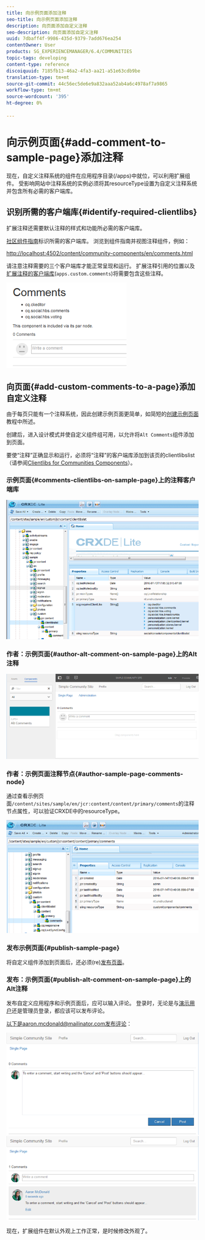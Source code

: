 ```yaml
---
title: 向示例页面添加注释
seo-title: 向示例页面添加注释
description: 向页面添加自定义注释
seo-description: 向页面添加自定义注释
uuid: 7dbaff4f-9986-435d-9379-7add676ea254
contentOwner: User
products: SG_EXPERIENCEMANAGER/6.4/COMMUNITIES
topic-tags: developing
content-type: reference
discoiquuid: 7185fb13-46a2-4fa3-aa21-a51e63cdb9be
translation-type: tm+mt
source-git-commit: 44c56ec5de6e9a832aaa52ab4a6c4978af7a9865
workflow-type: tm+mt
source-wordcount: '395'
ht-degree: 0%

---
```



# 向示例页面{#add-comment-to-sample-page}添加注释

现在，自定义注释系统的组件在应用程序目录(/apps)中就位，可以利用扩展组件。 受影响网站中注释系统的实例必须将其resourceType设置为自定义注释系统并包含所有必需的客户端库。

## 识别所需的客户端库{#identify-required-clientlibs}

扩展注释还需要默认注释的样式和功能所必需的客户端库。

[社区组件指南](components-guide.md)标识所需的客户端库。 浏览到组件指南并视图注释组件，例如：

[http://localhost:4502/content/community-components/en/comments.html](http://localhost:4502/content/community-components/en/comments.html)

请注意注释需要的三个客户端库才能正常呈现和运行。 扩展注释引用的位置以及[扩展注释的客户端库](extend-create-components.md#create-a-client-library-folder)(`apps.custom.comments`)将需要包含这些注释。

![chlimage_1-47](assets/chlimage_1-47.png)

## 向页面{#add-custom-comments-to-a-page}添加自定义注释

由于每页只能有一个注释系统，因此创建示例页面更简单，如简短的[创建示例页面](create-sample-page.md)教程中所述。

创建后，进入设计模式并使自定义组件组可用，以允许将`Alt Comments`组件添加到页面。

要使“注释”正确显示和运行，必须将“注释”的客户端库添加到该页的clientlibslist（请参阅[Clientlibs for Communities Components](clientlibs.md)）。

### 示例页面{#comments-clientlibs-on-sample-page}上的注释客户端库

![示例页面上的注释客户端库](assets/chlimage_1-48.png)

### 作者：示例页面{#author-alt-comment-on-sample-page}上的Alt注释

![示例页面上的替代注释](assets/chlimage_1-49.png)

### 作者：示例页面注释节点{#author-sample-page-comments-node}

通过查看示例页面`/content/sites/sample/en/jcr:content/content/primary/comments`的注释节点属性，可以验证CRXDE中的resourceType。

![chlimage_1-50](assets/chlimage_1-50.png)

### 发布示例页面{#publish-sample-page}

将自定义组件添加到页面后，还必须(re)[发布页面](sites-console.md#publishing-the-site)。

### 发布：示例页面{#publish-alt-comment-on-sample-page}上的Alt注释

发布自定义应用程序和示例页面后，应可以输入评论。 登录时，无论是与[演示用户](tutorials.md#demo-users)还是管理员登录，都应该可以发布评论。

以下是aaron.mcdonald@mailinator.com发布评论：

![chlimage_1-51](assets/chlimage_1-51.png) ![chlimage_1-52](assets/chlimage_1-52.png)

现在，扩展组件在默认外观上工作正常，是时候修改外观了。

